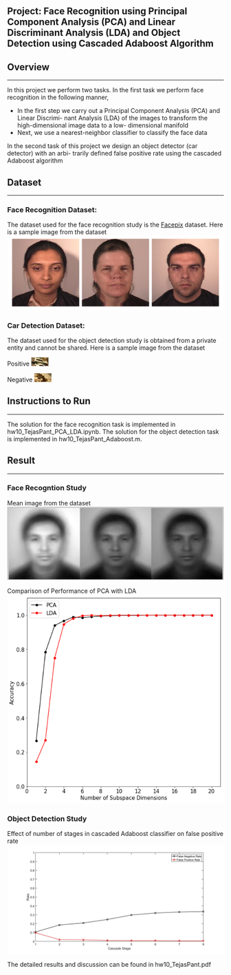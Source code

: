 ## Project: Face Recognition using Principal Component Analysis (PCA) and Linear Discriminant Analysis (LDA) and Object Detection using Cascaded Adaboost Algorithm

## Overview
---
In this project we perform two tasks. In the first task we perform face recognition in the following
manner,
* In the first step we carry out a Principal Component Analysis (PCA) and Linear Discrimi-
nant Analysis (LDA) of the images to transform the high-dimensional image data to a low-
dimensional manifold
* Next, we use a nearest-neighbor classifier to classify the face data

In the second task of this project we design an object detector (car detector) with an arbi-
trarily defined false positive rate using the cascaded Adaboost algorithm

[//]: # (Image References)

[image1]: ./write_up_images/facepix.png "Image 1"
[image2]: ./write_up_images/pca_versus_lda.png "Image 2"
[image3]: ./write_up_images/mean_image.png "Image 3"
[image4]: ./write_up_images/fpr_during_testing.jpg "Image 4"
[image5]: ./write_up_images/positive_car.png "Image 5"
[image6]: ./write_up_images/negative_car.png "Image 6"

## Dataset
---
### Face Recognition Dataset: 
The dataset used for the face recognition study is the [Facepix](https://cubic.asu.edu/content/facepix-database) dataset. Here is a sample image from the dataset
![alt text][image1]

### Car Detection Dataset: 
The dataset used for the object detection study is obtained from a private entity and cannot be shared. Here is a sample image from the dataset

Positive
![alt text][image5]

Negative
![alt text][image6]

## Instructions to Run
---
The solution for the face recognition task is implemented in hw10_TejasPant_PCA_LDA.ipynb.
The solution for the object detection task is implemented in hw10_TejasPant_Adaboost.m.

## Result
---
### Face Recogntion Study
Mean image from the dataset
![alt text][image3]

Comparison of Performance of PCA with LDA
![alt text][image2]

### Object Detection Study
Effect of number of stages in cascaded Adaboost classifier on false positive rate 
![alt text][image4]

The detailed results and discussion can be found in hw10_TejasPant.pdf 
